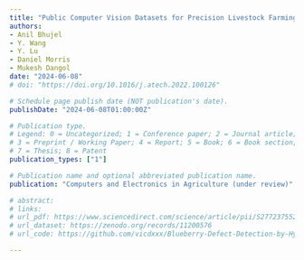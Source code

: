```yaml
---
title: "Public Computer Vision Datasets for Precision Livestock Farming: A Systematic Survey"
authors: 
- Anil Bhujel
- Y. Wang
- Y. Lu
- Daniel Morris
- Mukesh Dangol
date: "2024-06-08"
# doi: "https://doi.org/10.1016/j.atech.2022.100126"

# Schedule page publish date (NOT publication's date).
publishDate: "2024-06-08T01:00:00Z"

# Publication type.
# Legend: 0 = Uncategorized; 1 = Conference paper; 2 = Journal article;
# 3 = Preprint / Working Paper; 4 = Report; 5 = Book; 6 = Book section;
# 7 = Thesis; 8 = Patent
publication_types: ["1"]

# Publication name and optional abbreviated publication name.
publication: "Computers and Electronics in Agriculture (under review)"

# abstract: 
# links:
# url_pdf: https://www.sciencedirect.com/science/article/pii/S2772375524000789
# url_dataset: https://zenodo.org/records/11200576
# url_code: https://github.com/vicdxxx/Blueberry-Defect-Detection-by-Hyperspectral-Imaging

---
```

